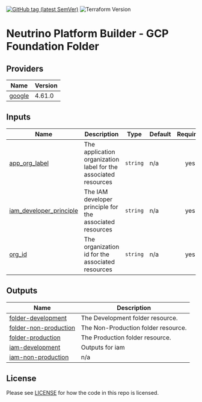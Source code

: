 [![GitHub tag (latest SemVer)](https://img.shields.io/github/tag/neutrino-io/terraform-google-foundation.svg?label=latest)](https://github.com/neutrino-io/terraform-google-foundation/releases/latest)
![Terraform Version](https://img.shields.io/badge/tf-%3E%3D1.0.x-blue.svg)

# Neutrino Platform Builder - GCP Foundation Folder

<!-- BEGINNING OF PRE-COMMIT-TERRAFORM DOCS HOOK -->
## Providers

| Name | Version |
|------|---------|
| <a name="provider_google"></a> [google](#provider\_google) | 4.61.0 |

## Inputs

| Name | Description | Type | Default | Required |
|------|-------------|------|---------|:--------:|
| <a name="input_app_org_label"></a> [app\_org\_label](#input\_app\_org\_label) | The application organization label for the associated resources | `string` | n/a | yes |
| <a name="input_iam_developer_principle"></a> [iam\_developer\_principle](#input\_iam\_developer\_principle) | The IAM developer principle for the associated resources | `string` | n/a | yes |
| <a name="input_org_id"></a> [org\_id](#input\_org\_id) | The organization id for the associated resources | `string` | n/a | yes |

## Outputs

| Name | Description |
|------|-------------|
| <a name="output_folder-development"></a> [folder-development](#output\_folder-development) | The Development folder resource. |
| <a name="output_folder-non-production"></a> [folder-non-production](#output\_folder-non-production) | The Non-Production folder resource. |
| <a name="output_folder-production"></a> [folder-production](#output\_folder-production) | The Production folder resource. |
| <a name="output_iam-development"></a> [iam-development](#output\_iam-development) | Outputs for iam |
| <a name="output_iam-non-production"></a> [iam-non-production](#output\_iam-non-production) | n/a |
<!-- END OF PRE-COMMIT-TERRAFORM DOCS HOOK -->

## License

Please see [LICENSE](https://github.com/neutrino-io/terraform-google-foundation/blob/master/LICENSE) for how the code in
this repo is licensed.
